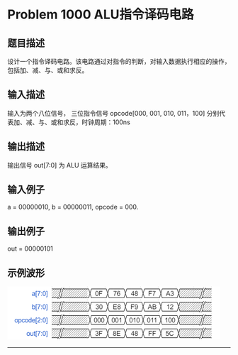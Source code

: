# Problem 1000 ALU指令译码电路

## 题目描述
设计一个指令译码电路。该电路通过对指令的判断，对输入数据执行相应的操作，包括加、减、与、或和求反。

## 输入描述
输入为两个八位信号， 三位指令信号 opcode[000, 001, 010, 011，100] 分别代表加、减、与、或和求反，时钟周期：100ns

## 输出描述
输出信号 out[7:0] 为 ALU 运算结果。

## 输入例子
a = 00000010, b = 00000011, opcode = 000.

## 输出例子
out = 00000101

## 示例波形
![Problem 1000 ALU指令译码电路的波形示意][wave]

----------
[wave]:./pro-1000-alu-wave.png "Problem 1000 ALU指令译码电路的波形示意"

